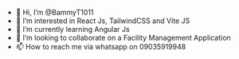 - 👋 Hi, I’m @BammyT1011
- 👀 I’m interested in React Js, TailwindCSS and Vite JS
- 🌱 I’m currently learning Angular Js
- 💞️ I’m looking to collaborate on a Facility Management Application
- 📫 How to reach me via whatsapp on 09035919948

<!---
BammyT1011/BammyT1011 is a ✨ special ✨ repository because its `README.md` (this file) appears on your GitHub profile.
You can click the Preview link to take a look at your changes.
--->
